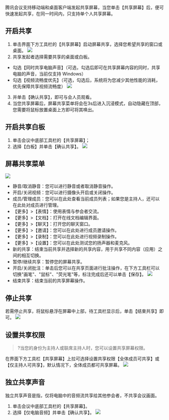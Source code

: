 腾讯会议支持移动端和桌面客户端发起共享屏幕，当您单击【共享屏幕】后，便可快速发起共享，在同一时间内，只支持单个人共享屏幕。



## 开启共享
1. 单击界面下方工具栏的【共享屏幕】启动屏幕共享，选择您希望共享的窗口或桌面。
![](https://main.qcloudimg.com/raw/65e79b3e8fd37d059503b436435c81bc.jpg)
2. 共享发起者选择需要共享的桌面或白板。
 - 勾选【同时共享电脑声音】（可选，勾选后即可在共享屏幕内容的同时，共享电脑的声音，当前仅支持 Windows）
 - 勾选【视频流畅度优先】（可选，勾选后，系统将为您减少其他性能的消耗，优先保障共享视频流畅度）
 ![](https://main.qcloudimg.com/raw/780d0387771f18014d8d6a3a9ee3f801.png)
3. 并单击【确认共享】，即可与会人员观看。
4. 当您共享屏幕后，屏幕共享菜单将会在3s后进入沉浸模式，自动隐藏在顶部，您需要将鼠标放置桌面上方即可将其唤出。

## 开启共享白板
1. 单击会议中底部工具栏的【共享屏幕】；
2. 选择【白板】并单击【确认共享】。
![](https://main.qcloudimg.com/raw/bd01583726fa5517fb1b6ff88c18a2f1.jpg)

## 屏幕共享菜单
![](https://main.qcloudimg.com/raw/8d9197f65c954bd790942450253a2fe7.jpg)
- 静音/取消静音：您可以进行静音或者取消静音操作。
- 开启/关闭视频：您可以进行摄像头开启或关闭操作。
- 成员/管理成员：您可以在此处查看当前成员列表；如果您是主持人，还可以在此处对成员进行管理。
- 【更多】>【表情】：使用表情与参会者交流。
- 【更多】>【文档】：打开在线文档编辑界面。
- 【更多】>【聊天】：打开您的聊天窗口。
- 【更多】>【邀请】：您可以在此处进行成员邀请操作。
- 【更多】>【录制】：您可以在此处进行视频录制操作。
- 【更多】>【设置】：您可以在此处测试您的扬声器和麦克风。
- 新的共享：结束当前共享并选择新的共享内容，用于共享不同内容（应用）之间的相互切换。
- 暂停/继续共享：暂停您的屏幕共享。
- 开启/关闭批注：单击后您可以在共享页面进行批注操作，在下方工具栏可以切换"画笔"、"鼠标"、"荧光笔"等，标注完成后还可以单击【保存】。
![](https://main.qcloudimg.com/raw/92da5534ea0530525e86e4e8dfbb0a6f.jpg)
- 结束共享：结束当前的共享屏幕操作。

## 停止共享
若需停止共享，将鼠标悬浮在屏幕中上部，待工具栏显示后，单击【结束共享】即可。
![](https://main.qcloudimg.com/raw/482592abb3863a1c075cf9e5d8aa9d11.jpg)

## 设置共享权限
>?当您的身份为主持人或联席主持人时，您可以设置共享屏幕权限。

在界面下方工具栏【共享屏幕】上拉可选择设置共享权限【全体成员可共享】或【仅主持人可共享】，默认情况下，全体成员都可共享屏幕。
![](https://main.qcloudimg.com/raw/81b8b0e2fa6a8a563b2eb2ae4758c5b1.png)

## 独立共享声音
独立共享声音是指，仅将电脑中的音频流共享给其他参会者，不共享会议画面。
1. 单击会议中底部工具栏的【共享屏幕】。
2. 选择【仅电脑音频】并单击【确认共享】。
![](https://main.qcloudimg.com/raw/9a7df3ffafde31dfb93891a4f24166dd.jpg)
